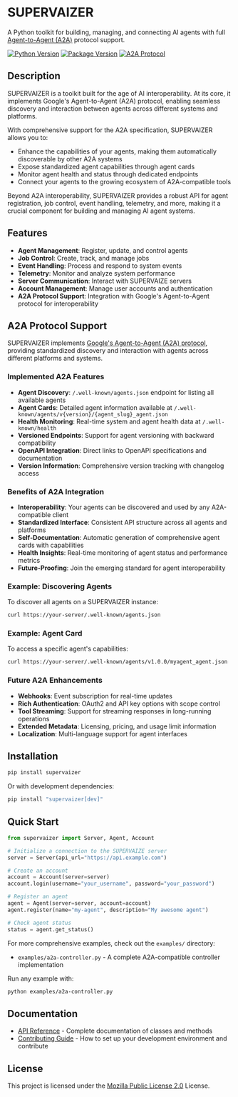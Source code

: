 # SUPERVAIZER

A Python toolkit for building, managing, and connecting AI agents with full [Agent-to-Agent (A2A)](https://google.github.io/A2A/#/) protocol support.

[![Python Version](https://img.shields.io/badge/python-3.12-blue.svg)](https://www.python.org/downloads/)
[![Package Version](https://img.shields.io/badge/version-0.1.5-green.svg)](https://github.com/supervaize/supervaizer)
[![A2A Protocol](https://img.shields.io/badge/A2A-Protocol-orange.svg)](https://google.github.io/A2A/)

## Description

SUPERVAIZER is a toolkit built for the age of AI interoperability. At its core, it implements Google's Agent-to-Agent (A2A) protocol, enabling seamless discovery and interaction between agents across different systems and platforms.

With comprehensive support for the A2A specification, SUPERVAIZER allows you to:

- Enhance the capabilities of your agents, making them automatically discoverable by other A2A systems
- Expose standardized agent capabilities through agent cards
- Monitor agent health and status through dedicated endpoints
- Connect your agents to the growing ecosystem of A2A-compatible tools

Beyond A2A interoperability, SUPERVAIZER provides a robust API for agent registration, job control, event handling, telemetry, and more, making it a crucial component for building and managing AI agent systems.

## Features

- **Agent Management**: Register, update, and control agents
- **Job Control**: Create, track, and manage jobs
- **Event Handling**: Process and respond to system events
- **Telemetry**: Monitor and analyze system performance
- **Server Communication**: Interact with SUPERVAIZE servers
- **Account Management**: Manage user accounts and authentication
- **A2A Protocol Support**: Integration with Google's Agent-to-Agent protocol for interoperability

## A2A Protocol Support

SUPERVAIZER implements [Google's Agent-to-Agent (A2A) protocol](https://google.github.io/A2A/#/), providing standardized discovery and interaction with agents across different platforms and systems.

### Implemented A2A Features

- **Agent Discovery**: `/.well-known/agents.json` endpoint for listing all available agents
- **Agent Cards**: Detailed agent information available at `/.well-known/agents/v{version}/{agent_slug}_agent.json`
- **Health Monitoring**: Real-time system and agent health data at `/.well-known/health`
- **Versioned Endpoints**: Support for agent versioning with backward compatibility
- **OpenAPI Integration**: Direct links to OpenAPI specifications and documentation
- **Version Information**: Comprehensive version tracking with changelog access

### Benefits of A2A Integration

- **Interoperability**: Your agents can be discovered and used by any A2A-compatible client
- **Standardized Interface**: Consistent API structure across all agents and platforms
- **Self-Documentation**: Automatic generation of comprehensive agent cards with capabilities
- **Health Insights**: Real-time monitoring of agent status and performance metrics
- **Future-Proofing**: Join the emerging standard for agent interoperability

### Example: Discovering Agents

To discover all agents on a SUPERVAIZER instance:

```bash
curl https://your-server/.well-known/agents.json
```

### Example: Agent Card

To access a specific agent's capabilities:

```bash
curl https://your-server/.well-known/agents/v1.0.0/myagent_agent.json
```

### Future A2A Enhancements

- **Webhooks**: Event subscription for real-time updates
- **Rich Authentication**: OAuth2 and API key options with scope control
- **Tool Streaming**: Support for streaming responses in long-running operations
- **Extended Metadata**: Licensing, pricing, and usage limit information
- **Localization**: Multi-language support for agent interfaces

## Installation

```bash
pip install supervaizer
```

Or with development dependencies:

```bash
pip install "supervaizer[dev]"
```

## Quick Start

```python
from supervaizer import Server, Agent, Account

# Initialize a connection to the SUPERVAIZE server
server = Server(api_url="https://api.example.com")

# Create an account
account = Account(server=server)
account.login(username="your_username", password="your_password")

# Register an agent
agent = Agent(server=server, account=account)
agent.register(name="my-agent", description="My awesome agent")

# Check agent status
status = agent.get_status()
```

For more comprehensive examples, check out the `examples/` directory:

- `examples/a2a-controller.py` - A complete A2A-compatible controller implementation

Run any example with:

```bash
python examples/a2a-controller.py
```

## Documentation

- [API Reference](API_REFERENCE.md) - Complete documentation of classes and methods
- [Contributing Guide](CONTRIBUTING.md) - How to set up your development environment and contribute

## License

This project is licensed under the [Mozilla Public License 2.0](LICENSE.md) License.
